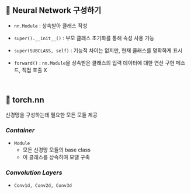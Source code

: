 ## 🔸 Neural Network 구성하기
- `nn.Module` : 상속받아 클래스 작성
- `super().__init__()` : 부모 클래스 초기화를 통해 속성 사용 가능
- `super(SUBCLASS, self)` : 기능적 차이는 없지만, 현재 클래스를 명확하게 표시

-  `forward()` : `nn.Module`을 상속받은 클래스의 입력 데이터에 대한 연산 구현 메소드, 직접 호출 X
<br>

## 🔹 torch.nn 
신경망을 구성하는데 필요한 모든 모듈 제공

### *Container*
- `Module`
  - 모든 신경망 모듈의 base class
  - 이 클래스를 상속하여 모델 구축

### *Convolution Layers*
- `Conv1d, Conv2d, Conv3d`